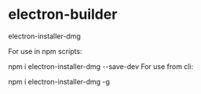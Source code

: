 # electron-builder




electron-installer-dmg


For use in npm scripts:

npm i electron-installer-dmg --save-dev
For use from cli:

npm i electron-installer-dmg -g